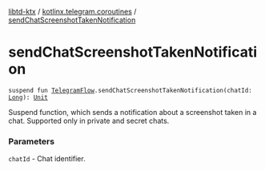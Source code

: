 [libtd-ktx](../index.md) / [kotlinx.telegram.coroutines](index.md) / [sendChatScreenshotTakenNotification](./send-chat-screenshot-taken-notification.md)

# sendChatScreenshotTakenNotification

`suspend fun `[`TelegramFlow`](../kotlinx.telegram.core/-telegram-flow/index.md)`.sendChatScreenshotTakenNotification(chatId: `[`Long`](https://kotlinlang.org/api/latest/jvm/stdlib/kotlin/-long/index.html)`): `[`Unit`](https://kotlinlang.org/api/latest/jvm/stdlib/kotlin/-unit/index.html)

Suspend function, which sends a notification about a screenshot taken in a chat. Supported only
in private and secret chats.

### Parameters

`chatId` - Chat identifier.